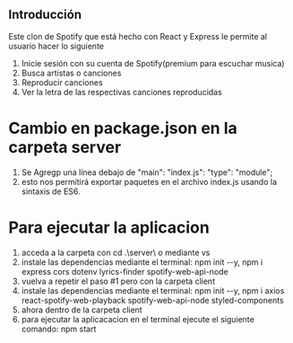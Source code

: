 
## Introducción

Este clon de Spotify que está hecho con React y Express le permite al usuario hacer lo siguiente

1. Inicie sesión con su cuenta de Spotify(premium para escuchar musica)
2. Busca artistas o canciones
3. Reproducir canciones
4. Ver la letra de las respectivas canciones reproducidas

# Cambio en package.json en la carpeta server 

1. Se Agregp una línea debajo de "main": "index.js": "type": "module";
2. esto nos permitirá exportar paquetes en el archivo index.js usando la sintaxis de ES6.

# Para ejecutar la aplicacion 
1. acceda a la carpeta con cd .\server\ o mediante vs
2. instale las dependencias mediante el terminal: npm init --y, npm i express cors dotenv lyrics-finder spotify-web-api-node
3. vuelva a repetir el paso #1 pero con la carpeta client
4. instale las dependencias mediante el terminal: npm init --y, npm i axios react-spotify-web-playback spotify-web-api-node styled-components
5. ahora dentro de la carpeta client 
6. para ejecutar la aplicacacion en el terminal ejecute el siguiente comando: npm start

